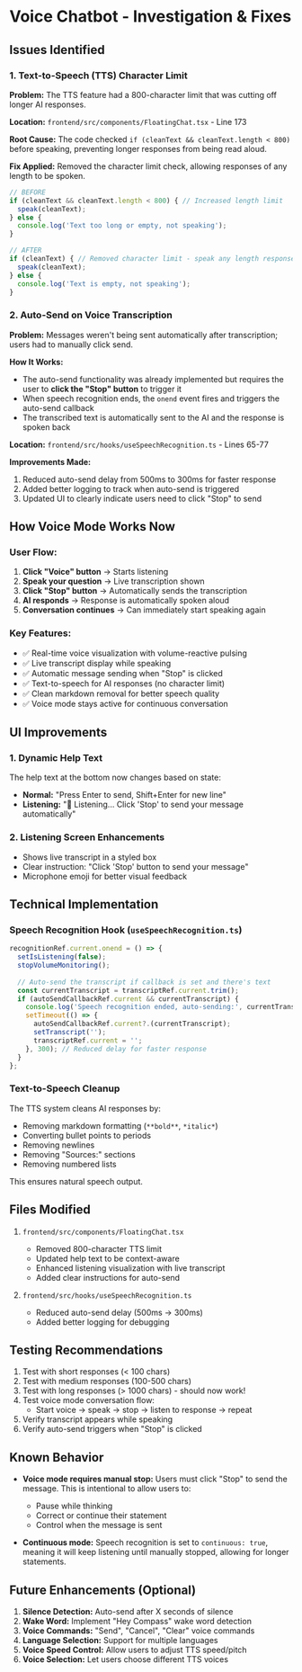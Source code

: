 # Voice Chatbot - Investigation & Fixes

## Issues Identified

### 1. Text-to-Speech (TTS) Character Limit
**Problem:** The TTS feature had a 800-character limit that was cutting off longer AI responses.

**Location:** `frontend/src/components/FloatingChat.tsx` - Line 173

**Root Cause:** The code checked `if (cleanText && cleanText.length < 800)` before speaking, preventing longer responses from being read aloud.

**Fix Applied:** Removed the character limit check, allowing responses of any length to be spoken.

```typescript
// BEFORE
if (cleanText && cleanText.length < 800) { // Increased length limit
  speak(cleanText);
} else {
  console.log('Text too long or empty, not speaking');
}

// AFTER
if (cleanText) { // Removed character limit - speak any length response
  speak(cleanText);
} else {
  console.log('Text is empty, not speaking');
}
```

### 2. Auto-Send on Voice Transcription
**Problem:** Messages weren't being sent automatically after transcription; users had to manually click send.

**How It Works:** 
- The auto-send functionality was already implemented but requires the user to **click the "Stop" button** to trigger it
- When speech recognition ends, the `onend` event fires and triggers the auto-send callback
- The transcribed text is automatically sent to the AI and the response is spoken back

**Location:** `frontend/src/hooks/useSpeechRecognition.ts` - Lines 65-77

**Improvements Made:**
1. Reduced auto-send delay from 500ms to 300ms for faster response
2. Added better logging to track when auto-send is triggered
3. Updated UI to clearly indicate users need to click "Stop" to send

## How Voice Mode Works Now

### User Flow:
1. **Click "Voice" button** → Starts listening
2. **Speak your question** → Live transcription shown
3. **Click "Stop" button** → Automatically sends the transcription
4. **AI responds** → Response is automatically spoken aloud
5. **Conversation continues** → Can immediately start speaking again

### Key Features:
- ✅ Real-time voice visualization with volume-reactive pulsing
- ✅ Live transcript display while speaking
- ✅ Automatic message sending when "Stop" is clicked
- ✅ Text-to-speech for AI responses (no character limit)
- ✅ Clean markdown removal for better speech quality
- ✅ Voice mode stays active for continuous conversation

## UI Improvements

### 1. Dynamic Help Text
The help text at the bottom now changes based on state:
- **Normal:** "Press Enter to send, Shift+Enter for new line"
- **Listening:** "🎤 Listening... Click 'Stop' to send your message automatically"

### 2. Listening Screen Enhancements
- Shows live transcript in a styled box
- Clear instruction: "Click 'Stop' button to send your message"
- Microphone emoji for better visual feedback

## Technical Implementation

### Speech Recognition Hook (`useSpeechRecognition.ts`)
```typescript
recognitionRef.current.onend = () => {
  setIsListening(false);
  stopVolumeMonitoring();
  
  // Auto-send the transcript if callback is set and there's text
  const currentTranscript = transcriptRef.current.trim();
  if (autoSendCallbackRef.current && currentTranscript) {
    console.log('Speech recognition ended, auto-sending:', currentTranscript);
    setTimeout(() => {
      autoSendCallbackRef.current?.(currentTranscript);
      setTranscript('');
      transcriptRef.current = '';
    }, 300); // Reduced delay for faster response
  }
};
```

### Text-to-Speech Cleanup
The TTS system cleans AI responses by:
- Removing markdown formatting (`**bold**`, `*italic*`)
- Converting bullet points to periods
- Removing newlines
- Removing "Sources:" sections
- Removing numbered lists

This ensures natural speech output.

## Files Modified

1. `frontend/src/components/FloatingChat.tsx`
   - Removed 800-character TTS limit
   - Updated help text to be context-aware
   - Enhanced listening visualization with live transcript
   - Added clear instructions for auto-send

2. `frontend/src/hooks/useSpeechRecognition.ts`
   - Reduced auto-send delay (500ms → 300ms)
   - Added better logging for debugging

## Testing Recommendations

1. Test with short responses (< 100 chars)
2. Test with medium responses (100-500 chars)
3. Test with long responses (> 1000 chars) - should now work!
4. Test voice mode conversation flow:
   - Start voice → speak → stop → listen to response → repeat
5. Verify transcript appears while speaking
6. Verify auto-send triggers when "Stop" is clicked

## Known Behavior

- **Voice mode requires manual stop:** Users must click "Stop" to send the message. This is intentional to allow users to:
  - Pause while thinking
  - Correct or continue their statement
  - Control when the message is sent

- **Continuous mode:** Speech recognition is set to `continuous: true`, meaning it will keep listening until manually stopped, allowing for longer statements.

## Future Enhancements (Optional)

1. **Silence Detection:** Auto-send after X seconds of silence
2. **Wake Word:** Implement "Hey Compass" wake word detection
3. **Voice Commands:** "Send", "Cancel", "Clear" voice commands
4. **Language Selection:** Support for multiple languages
5. **Voice Speed Control:** Allow users to adjust TTS speed/pitch
6. **Voice Selection:** Let users choose different TTS voices

